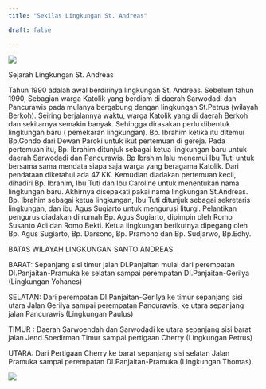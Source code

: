 ```yaml
---
title: "Sekilas Lingkungan St. Andreas"

draft: false

---
```

![](/img/logo.jpg)

Sejarah Lingkungan St. Andreas


Tahun 1990 adalah awal berdirinya lingkungan St. Andreas. Sebelum tahun 1990, Sebagian warga Katolik yang berdiam di daerah Sarwodadi dan Pancurawis pada mulanya bergabung dengan lingkungan St.Petrus (wilayah Berkoh). Seiring berjalannya waktu, warga Katolik yang di daerah Berkoh dan sekitarnya semakin banyak. Sehingga dirasakan perlu dibentuk lingkungan baru ( pemekaran lingkungan). Bp. Ibrahim ketika itu ditemui Bp.Gondo dari Dewan Paroki untuk ikut pertemuan di gereja. Pada pertemuan itu, Bp. Ibrahim ditunjuk sebagai ketua lingkungan baru untuk daerah Sarwodadi dan Pancurawis. Bp Ibrahim lalu menemui Ibu Tuti untuk bersama sama mendata siapa saja warga yang beragama Katolik. Dari pendataan diketahui ada 47 KK. Kemudian diadakan pertemuan kecil, dihadiri Bp. Ibrahim, Ibu Tuti dan Ibu Caroline untuk menentukan nama lingkungan baru. Akhirnya disepakati pakai nama lingkungan St.Andreas. Bp. Ibrahim sebagai ketua lingkungan,  Ibu Tuti ditunjuk sebagai sekretaris lingkungan, dan ibu Agus Sugiarto untuk mengurusi liturgi. Pelantikan pengurus diadakan di rumah Bp. Agus Sugiarto, dipimpin oleh Romo Susanto Adi dan Romo Bekti.  Ketua lingkungan berikutnya dipegang oleh Bp. Agus Sugiarto, Bp. Darsono, Bp. Pramono dan Bp. Sudjarwo, Bp.Edhy.

BATAS WILAYAH LINGKUNGAN SANTO ANDREAS

BARAT: Sepanjang sisi timur jalan DI.Panjaitan mulai dari perempatan DI.Panjaitan-Pramuka ke selatan sampai perempatan DI.Panjaitan-Gerilya (Lingkungan Yohanes)

SELATAN: Dari perempatan DI.Panjaitan-Gerilya ke timur sepanjang sisi utara Jalan Gerilya sampai perempatan Pancurawis, ke utara sepanjang jalan Pancurawis (Lingkungan Paulus)

TIMUR : Daerah Sarwoendah dan Sarwodadi ke utara sepanjang sisi barat jalan Jend.Soedirman Timur sampai pertigaan Cherry (Lingkungan Petrus)

UTARA: Dari Pertigaan Cherry ke barat sepanjang sisi selatan Jalan Pramuka sampai perempatan DI.Panjaitan-Pramuka (Lingkungan Thomas).

 ![](/img/map.jpeg) 